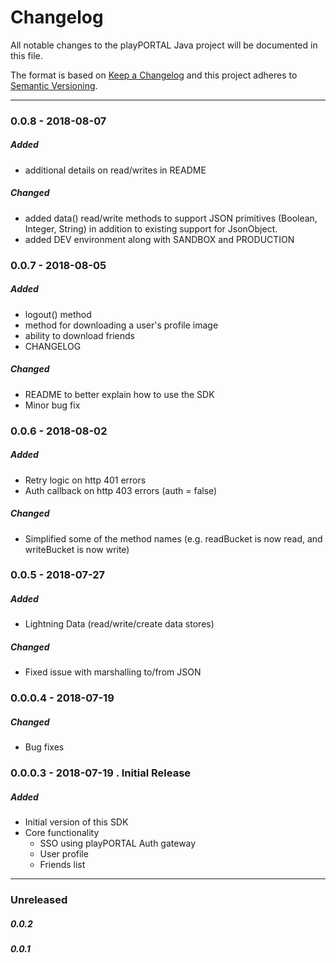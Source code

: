 # Changelog
All notable changes to the playPORTAL Java project will be documented in this file.

The format is based on [Keep a Changelog](http://keepachangelog.com/en/1.0.0/)
and this project adheres to [Semantic Versioning](http://semver.org/spec/v2.0.0.html).

----
### 0.0.8 - 2018-08-07
##### Added
- additional details on read/writes in README

##### Changed
- added data() read/write methods to support JSON primitives (Boolean, Integer, String) in addition to existing support for JsonObject.
- added DEV environment along with SANDBOX and PRODUCTION

### 0.0.7 - 2018-08-05
##### Added
- logout() method
- method for downloading a user's profile image
- ability to download friends
- CHANGELOG
##### Changed
- README to better explain how to use the SDK
- Minor bug fix

### 0.0.6 - 2018-08-02
##### Added
- Retry logic on http 401 errors
- Auth callback on http 403 errors (auth = false)

##### Changed
- Simplified some of the method names (e.g. readBucket is now read, and writeBucket is now write)


### 0.0.5 - 2018-07-27
##### Added
- Lightning Data (read/write/create data stores)

##### Changed
- Fixed issue with marshalling to/from JSON


### 0.0.0.4 - 2018-07-19
##### Changed
- Bug fixes

### 0.0.0.3 - 2018-07-19 . Initial Release
##### Added
- Initial version of this SDK
- Core functionality
  - SSO using playPORTAL Auth gateway
  - User profile 
  - Friends list

----

### Unreleased
##### 0.0.2
##### 0.0.1
